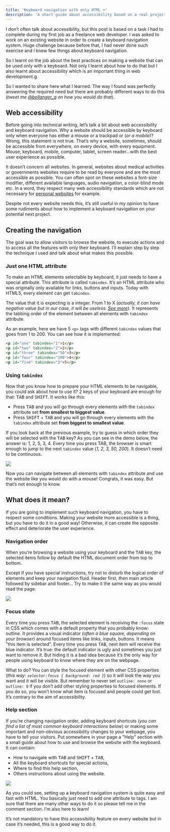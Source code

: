 ```yaml
---
title: 'Keyboard navigation with only HTML ⌨'
description: 'A short guide about accessibility based on a real project.'
---
```


I don’t often talk about accessibility, but this post is based on a task I had to complete during my first job as a freelance web developer. I was asked to work on an existing website in order to create a keyboard navigation system. Huge challenge because before that, I had never done such exercise and I knew few things about keyboard navigation.

So I learnt on the job about the best practices on making a website that can be used only with a keyboard. Not only I learnt about how to do that but I also learnt about accessibility which is an important thing in web development.g

So I wanted to share here what I learned. The way I found was perfectly answering the required need but there are probably different ways to do this (*tweet me [@bellanger_q](https://twitter.com/bellanger_q) on how you would do that*).

## Web accessibility

Before going into technical writing, let’s talk a bit about web accessibility and keyboard navigation. Why a website should be accessible by keyboard only when everyone has either a mouse or a trackpad or (*or a mobile*)? Wrong, this statement is not true. That’s why a website, sometimes, should be accessible from everywhere, on every device, with every equipment. Mouse, keyboard, mobile, computer, tablet, screen reader...with the best user experience as possible.

It doesn’t concern all websites. In general, websites about medical activities or governments websites require to be read by everyone and are the most accessible as possible. You can often spot on these websites a font-size modifier, different available languages, audio navigation, a color-blind mode etc. In a word, they respect many web accessibility standards which are not necessary for [personal websites](https://blog.quentin-bellanger.com/building-your-personal-website-a-complete-guide-for-junior-developers-917aabb246c8) for example.

Despite not every website needs this, it’s still useful in my opinion to have some rudiments about how to implement a keyboard navigation on your potential next project.

## Creating the navigation

The goal was to allow visitors to browse the website, to execute actions and to access all the features with only their keyboard. I’ll explain step by step the technique I used and talk about what makes this possible.

### Just one HTML attribute

To make an HTML elements selectable by keyboard, it just needs to have a special attribute. This attribute is called `tabindex`. It’s an HTML attribute who was originally only available for links, buttons and inputs. Today with HTML5, every element can get `tabindex`.

The value that it is expecting is a integer. From 1 to X (*actually, it can have negative value but in our case, it will be useless. [See more](https://developer.mozilla.org/en-US/docs/Web/HTML/Global_attributes/tabindex)*). It represents the tabbing order of the element between all elements with `tabindex` attribute.

As an example, here we have 5 `<p>` tags with different `tabindex` values that goes from 1 to 200. You can see how it is implemented:

```html
<p id="one" tabindex="1">1</p>
<p id="two" tabindex="2">2</p>
<p id="three" tabindex="50">3</p>
<p id="four" tabindex="200">4</p>
<p id="five" tabindex="3">5</p>
```

### Using `tabindex`

Now that you know how to prepare your HTML elements to be navigable, you could ask about how to use it? 2 keys of your keyboard are enough for that: <kbd>TAB</kbd> and <kbd>SHIFT</kbd>. It works like this:

- Press <kbd>TAB</kbd> and you will go through every elements with the `tabindex` attribute set **from smallest to biggest value**.
- Press <kbd>SHIFT</kbd> + <kbd>TAB</kbd> and you will go through every elements with the `tabindex` attribute set **from biggest to smallest value**.

If you look back at the previous example, try to guess in which order they will be selected with the <kbd>TAB</kbd> key? As you can see in the demo below, the answer is: 1, 2, 5, 3, 4. Every time you press TAB, the browser is smart enough to jump to the next `tabindex` value (*1, 2, 3, 50, 200*). It doesn’t need to be continuous.

![](https://cdn-images-1.medium.com/max/2000/1*ALLefscVWIUp9SbAB9v29g.gif)

Now you can navigate between all elements with `tabindex` attribute and use the website like you would do with a mouse! Congrats, it was easy. But that’s not enough to know.

## What does it mean?

If you are going to implement such keyboard navigation, you have to respect some conditions. Making your website more accessible is a thing, but you have to do it in a good way! Otherwise, it can create the opposite effect and deteriorate the user experience.

### Navigation order

When you’re browsing a website using your keyboard and the <kbd>
TAB</kbd> key, the selected items follow by default the HTML document order from top to bottom.

Except if you have special instructions, try not to disturb the logical order of elements and keep your navigation fluid. Header first, then main article followed by sidebar and footer... Try to make it the same way as you would read the page.

![](https://cdn-images-1.medium.com/max/2000/1*Xf5wNz0B-tsqt3fSAgWdLg.png)

### Focus state

Every time you press <kbd>TAB</kbd>, the selected element is receiving the `:focus` state in CSS which comes with a default property that you probably know: outline. It provides a visual indicator (*often a blue square, depending on your browser*) around focused items like links, inputs, buttons. It means "this item is selected". Every time you press <kbd>TAB</kbd>, next item will receive the blue indicator. It’s true: the default indicator is ugly and sometimes you just want to remove it. But hiding it is a bad idea because it’s the only way for people using keyboard to know where they are on the webpage.

What to do? You can style the focused element with other CSS properties (*this way: `selector:focus { background: red }`*) so it will look the way you want and it will be visible. But remember to never set `outline: none` or `outline: 0` if you don’t add other styling properties to focused elements. If you do so, you won’t know what item is focused and people could get lost. It’s contrary to the aim of accessibility.

### Help section

If you’re changing navigation order, adding keyboard shortcuts (*you can find a list of most common keyboard interactions below*) or making some important and non-obvious accessibility changes to your webpage, you have to tell your visitors. Put somewhere in your page a "Help" section with a small guide about how to use and browse the website with the keyboard. It can contain:

- How to navigate with <kbd>TAB</kbd> and <kbd>SHIFT</kbd> + <kbd>TAB</kbd>,
- All the keyboard shortcuts for special actions,
- Where to find this help section,
- Others instructions about using the website.

![](https://cdn-images-1.medium.com/max/2000/1*4pmi4518ti7Q_CQTK7sOsw.png)

As you could see, setting up a keyboard navigation system is quite easy and fast with HTML. You basically just need to add one attribute to tags. I am sure that there are many other ways to do it so please tell me in the comment section. I’m also here to learn!

It’s not mandatory to have this accessibility feature on every website but in case it’s needed, this is a good way to do it.
